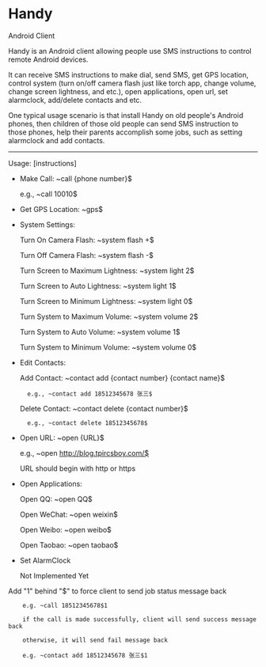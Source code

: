 # Handy
Android Client

Handy is an Android client allowing people use SMS instructions to control remote Android devices. 

It can receive SMS instructions to make dial, send SMS, get GPS location, control system (turn on/off camera flash just like torch app, change volume, change screen lightness, and etc.), open applications, open url, set alarmclock, add/delete contacts and etc.

One typical usage scenario is that install Handy on old people's Android phones, then children of those old people can send SMS instruction to those phones, help their parents accomplish some   jobs, such as setting alarmclock and add contacts.


---

Usage: [instructions]

- Make Call: ~call {phone number}$ 

	e.g., ~call 10010$
	
- Get GPS Location: ~gps$

- System Settings:
	
	Turn On Camera Flash: ~system flash +$
	
	Turn Off Camera Flash: ~system flash -$
	
	Turn Screen to Maximum Lightness: ~system light 2$
	
	Turn Screen to Auto Lightness: ~system light 1$
	
	Turn Screen to Minimum Lightness: ~system light 0$
	
	Turn System to Maximum Volume: ~system volume 2$
	
	Turn System to Auto Volume: ~system volume 1$
	
	Turn System to Minimum Volume: ~system volume 0$
	
- Edit Contacts:

	Add Contact: ~contact add {contact number} {contact name}$
	
		e.g., ~contact add 18512345678 张三$
	
	Delete Contact: ~contact delete {contact number}$
	
		e.g., ~contact delete 18512345678$
	
- Open URL: ~open {URL}$
	
	e.g., ~open http://blog.tpircsboy.com/$
	
	URL should begin with http or https 
	
- Open Applications:
	
	Open QQ: ~open QQ$
	
	Open WeChat: ~open weixin$
	
	Open Weibo: ~open weibo$
	
	Open Taobao: ~open taobao$
	
- Set AlarmClock

	Not Implemented Yet
	
Add "1" behind "$" to force client to send job status message back
		
		e.g. ~call 18512345678$1 
	
		if the call is made successfully, client will send success message back
	
		otherwise, it will send fail message back
		
		e.g. ~contact add 18512345678 张三$1

	
 	
	 
	